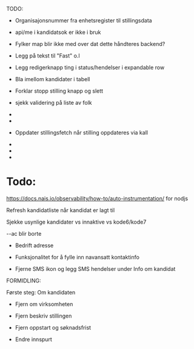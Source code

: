 TODO:

- Organisajonsnummer fra enhetsregister til stillingsdata

- api/me i kandidatsok er ikke i bruk
- Fylker map blir ikke med over dat dette håndteres backend?

- Legg på tekst til "Fast" o.l
- Legg redigerknapp ting i status/hendelser i expandable row

- Bla imellom kandidater i tabell

- Forklar stopp stilling knapp og slett

- sjekk validering på liste av folk
-
-
- Oppdater stillingsfetch når stilling oppdateres via kall
-
-
-

# Todo:

https://docs.nais.io/observability/how-to/auto-instrumentation/ for nodjs

Refresh kandidatliste når kandidat er lagt til

Sjekke usynlige kandidater vs innaktive vs kode6/kode7

--ac blir borte

- Bedrift adresse

- Funksjonalitet for å fylle inn navansatt kontaktinfo

- Fjerne SMS ikon og legg SMS hendelser under Info om kandidat

FORMIDLING:

Første steg: Om kandidaten

- Fjern om virksomheten
- Fjern beskriv stillingen
- Fjern oppstart og søknadsfrist

- Endre innspurt
